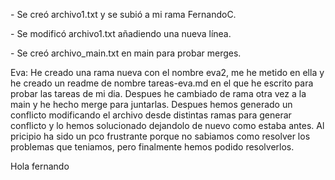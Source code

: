 \- Se creó archivo1.txt y se subió a mi rama FernandoC.

\- Se modificó archivo1.txt añadiendo una nueva línea.

\- Se creó archivo\_main.txt en main para probar merges.

Eva:
He creado una rama nueva con el nombre eva2, me he metido en ella y he creado un readme de nombre tareas-eva.md en el que he escrito para probar las tareas de mi dia.
Despues he cambiado de rama otra vez a la main y he hecho merge para juntarlas.
Despues hemos generado un conflicto modificando el archivo desde distintas ramas para generar conflicto y lo hemos solucionado dejandolo de nuevo como estaba antes.
Al pricipio ha sido un pco frustrante porque no sabiamos como resolver los problemas que teniamos, pero finalmente hemos podido resolverlos.

Hola fernando

